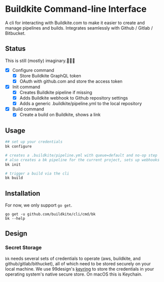 # Buildkite Command-line Interface

A cli for interacting with Buildkite.com to make it easier to create and manage
pipelines and builds. Integrates seamlessly with Github / Gitlab / Bitbucket.

## Status

This is still (mostly) imaginary.🤔🦄🦑

 * [x] Configure command
   * [x] Store Buildkite GraphQL token
   * [x] OAuth with github.com and store the access token
 * [x] Init command
   * [x] Creates Buildkite pipeline if missing
   * [x] Adds Buildkite webhook to Github repository settings
   * [x] Adds a generic .buildkite/pipeline.yml to the local repository
 * [x] Build command
   * [x] Create a build on Buildkite, shows a link

## Usage

```bash
## set up your credentials
bk configure

# creates a .buildkite/pipeline.yml with queue=default and no-op step
# also creates a bk pipeline for the current project, sets up webhooks in github/bitbucket
bk init

# trigger a build via the cli
bk build
```

## Installation

For now, we only support `go get`.

```
go get -u github.com/buildkite/cli/cmd/bk
bk --help
```

## Design

### Secret Storage

`bk` needs several sets of credentials to operate (aws, buildkite, and github/gitlab/bithucket), all of which need to be stored securely on your local machine. We use 99design's [keyring](https://github.com/99designs/keyring) to store the credentials in your operating system's native secure store. On macOS this is Keychain.

